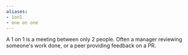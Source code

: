 ```yaml
---
aliases:
- 1on1
- one on one
---
```

A 1 on 1 is a meeting between only 2 people. 
Often a manager reviewing someone's work done, or a peer providing feedback on a PR.

